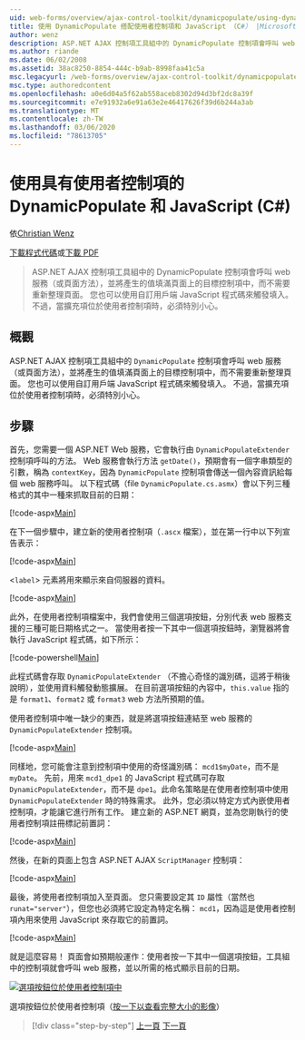 ```yaml
---
uid: web-forms/overview/ajax-control-toolkit/dynamicpopulate/using-dynamicpopulate-with-a-user-control-and-javascript-cs
title: 使用 DynamicPopulate 搭配使用者控制項和 JavaScript （C#） |Microsoft Docs
author: wenz
description: ASP.NET AJAX 控制項工具組中的 DynamicPopulate 控制項會呼叫 web 服務（或頁面方法），並將產生的值填滿至 t ... 的目標控制項
ms.author: riande
ms.date: 06/02/2008
ms.assetid: 38ac8250-8854-444c-b9ab-8998faa41c5a
msc.legacyurl: /web-forms/overview/ajax-control-toolkit/dynamicpopulate/using-dynamicpopulate-with-a-user-control-and-javascript-cs
msc.type: authoredcontent
ms.openlocfilehash: a0e6d04a5f62ab558aceb8302d94d3bf2dc8a39f
ms.sourcegitcommit: e7e91932a6e91a63e2e46417626f39d6b244a3ab
ms.translationtype: MT
ms.contentlocale: zh-TW
ms.lasthandoff: 03/06/2020
ms.locfileid: "78613705"
---
```

# <a name="using-dynamicpopulate-with-a-user-control-and-javascript-c"></a>使用具有使用者控制項的 DynamicPopulate 和 JavaScript (C#)

依[Christian Wenz](https://github.com/wenz)

[下載程式代碼](https://download.microsoft.com/download/d/8/f/d8f2f6f9-1b7c-46ad-9252-e1fc81bdea3e/dynamicpopulate2.cs.zip)或[下載 PDF](https://download.microsoft.com/download/b/6/a/b6ae89ee-df69-4c87-9bfb-ad1eb2b23373/dynamicpopulate2CS.pdf)

> ASP.NET AJAX 控制項工具組中的 DynamicPopulate 控制項會呼叫 web 服務（或頁面方法），並將產生的值填滿頁面上的目標控制項中，而不需要重新整理頁面。 您也可以使用自訂用戶端 JavaScript 程式碼來觸發填入。 不過，當擴充項位於使用者控制項時，必須特別小心。

## <a name="overview"></a>概觀

ASP.NET AJAX 控制項工具組中的 `DynamicPopulate` 控制項會呼叫 web 服務（或頁面方法），並將產生的值填滿頁面上的目標控制項中，而不需要重新整理頁面。 您也可以使用自訂用戶端 JavaScript 程式碼來觸發填入。 不過，當擴充項位於使用者控制項時，必須特別小心。

## <a name="steps"></a>步驟

首先，您需要一個 ASP.NET Web 服務，它會執行由 `DynamicPopulateExtender` 控制項呼叫的方法。 Web 服務會執行方法 `getDate()`，預期會有一個字串類型的引數，稱為 `contextKey`，因為 `DynamicPopulate` 控制項會傳送一個內容資訊給每個 web 服務呼叫。 以下程式碼（file `DynamicPopulate.cs.asmx`）會以下列三種格式的其中一種來抓取目前的日期：

[!code-aspx[Main](using-dynamicpopulate-with-a-user-control-and-javascript-cs/samples/sample1.aspx)]

在下一個步驟中，建立新的使用者控制項（`.ascx` 檔案），並在第一行中以下列宣告表示：

[!code-aspx[Main](using-dynamicpopulate-with-a-user-control-and-javascript-cs/samples/sample2.aspx)]

&lt;`label`&gt; 元素將用來顯示來自伺服器的資料。

[!code-aspx[Main](using-dynamicpopulate-with-a-user-control-and-javascript-cs/samples/sample3.aspx)]

此外，在使用者控制項檔案中，我們會使用三個選項按鈕，分別代表 web 服務支援的三種可能日期格式之一。 當使用者按一下其中一個選項按鈕時，瀏覽器將會執行 JavaScript 程式碼，如下所示：

[!code-powershell[Main](using-dynamicpopulate-with-a-user-control-and-javascript-cs/samples/sample4.ps1)]

此程式碼會存取 `DynamicPopulateExtender` （不擔心奇怪的識別碼，這將于稍後說明），並使用資料觸發動態擴展。 在目前選項按鈕的內容中，`this.value` 指的是 `format1`、`format2` 或 `format3` web 方法所預期的值。

使用者控制項中唯一缺少的東西，就是將選項按鈕連結至 web 服務的 `DynamicPopulateExtender` 控制項。

[!code-aspx[Main](using-dynamicpopulate-with-a-user-control-and-javascript-cs/samples/sample5.aspx)]

同樣地，您可能會注意到控制項中使用的奇怪識別碼： `mcd1$myDate`，而不是 `myDate`。 先前，用來 `mcd1_dpe1` 的 JavaScript 程式碼可存取 `DynamicPopulateExtender`，而不是 `dpe1`。此命名策略是在使用者控制項中使用 `DynamicPopulateExtender` 時的特殊需求。 此外，您必須以特定方式內嵌使用者控制項，才能讓它進行所有工作。 建立新的 ASP.NET 網頁，並為您剛執行的使用者控制項註冊標記前置詞：

[!code-aspx[Main](using-dynamicpopulate-with-a-user-control-and-javascript-cs/samples/sample6.aspx)]

然後，在新的頁面上包含 ASP.NET AJAX `ScriptManager` 控制項：

[!code-aspx[Main](using-dynamicpopulate-with-a-user-control-and-javascript-cs/samples/sample7.aspx)]

最後，將使用者控制項加入至頁面。 您只需要設定其 `ID` 屬性（當然也 `runat="server"`），但您也必須將它設定為特定名稱： `mcd1`，因為這是使用者控制項內用來使用 JavaScript 來存取它的前置詞。

[!code-aspx[Main](using-dynamicpopulate-with-a-user-control-and-javascript-cs/samples/sample8.aspx)]

就是這麼容易！ 頁面會如預期般運作：使用者按一下其中一個選項按鈕，工具組中的控制項就會呼叫 web 服務，並以所需的格式顯示目前的日期。

[![選項按鈕位於使用者控制項中](using-dynamicpopulate-with-a-user-control-and-javascript-cs/_static/image2.png)](using-dynamicpopulate-with-a-user-control-and-javascript-cs/_static/image1.png)

選項按鈕位於使用者控制項（[按一下以查看完整大小的影像](using-dynamicpopulate-with-a-user-control-and-javascript-cs/_static/image3.png)）

> [!div class="step-by-step"]
> [上一頁](dynamically-populating-a-control-using-javascript-code-cs.md)
> [下一頁](dynamically-populating-a-control-vb.md)
